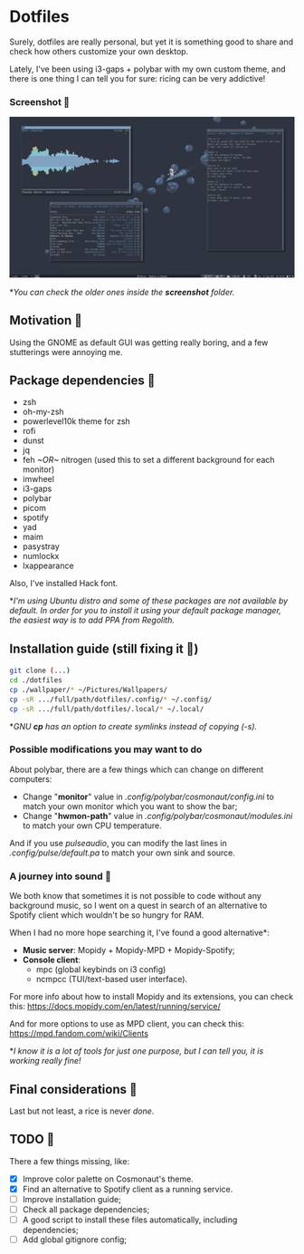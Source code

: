# Dotfiles

Surely, dotfiles are really personal, but yet it is something good to share and
check how others customize your own desktop.

Lately, I've been using i3-gaps + polybar with my own custom theme, and there is
one thing I can tell you for sure: ricing can be very addictive!

### Screenshot :star_struck:

![](screenshot/screenshot3.png?raw=true)

**You can check the older ones inside the **screenshot** folder.*

## Motivation :monocle_face:

Using the GNOME as default GUI was getting really boring, and a few stutterings
were annoying me.

## Package dependencies :link:

* zsh
* oh-my-zsh
* powerlevel10k theme for zsh
* rofi
* dunst
* jq
* feh *~OR~* nitrogen (used this to set a different background for each monitor)
* imwheel
* i3-gaps
* polybar
* picom
* spotify
* yad
* maim
* pasystray
* numlockx
* lxappearance

Also, I've installed Hack font.

**I'm using Ubuntu distro and some of these packages are not available by
default. In order for you to install it using your default package manager, the
easiest way is to add PPA from Regolith.*
## Installation guide (still fixing it :construction_worker:)

```bash
git clone (...)
cd ./dotfiles
cp ./wallpaper/* ~/Pictures/Wallpapers/
cp -sR .../full/path/dotfiles/.config/* ~/.config/
cp -sR .../full/path/dotfiles/.local/* ~/.local/
```

**GNU **cp** has an option to create symlinks instead of copying (-s).*


### Possible modifications you may want to do

About polybar, there are a few things which can change on different computers:
* Change "**monitor**" value in *.config/polybar/cosmonaut/config.ini* to
match your own monitor which you want to show the bar;
* Change "**hwmon-path**" value in *.config/polybar/cosmonaut/modules.ini* to
  match your own CPU temperature.

And if you use *pulseaudio*, you can modify the last lines in
*.config/pulse/default.pa* to match your own sink and source.

### A journey into sound :musical_note:

We both know that sometimes it is not possible to code without any background
music, so I went on a quest in search of an alternative to Spotify client which
wouldn't be so hungry for RAM.

When I had no more hope searching it, I've found a good alternative*:
* **Music server**: Mopidy + Mopidy-MPD + Mopidy-Spotify;
* **Console client**:
    * mpc (global keybinds on i3 config)
    * ncmpcc (TUI/text-based user interface).

For more info about how to install Mopidy and its extensions, you can check
this: https://docs.mopidy.com/en/latest/running/service/

And for more options to use as MPD client, you can check this:
https://mpd.fandom.com/wiki/Clients

**I know it is a lot of tools for just one purpose, but I can tell you, it is
working really fine!*

## Final considerations :lotus_position:

Last but not least, a rice is never *done*.

## TODO :memo:

There a few things missing, like:

- [x] Improve color palette on Cosmonaut's theme.
- [x] Find an alternative to Spotify client as a running service.
- [ ] Improve installation guide;
- [ ] Check all package dependencies;
- [ ] A good script to install these files automatically, including
  dependencies;
- [ ] Add global gitignore config;
